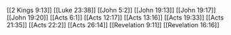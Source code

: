 [[2 Kings 9:13]]
[[Luke 23:38]]
[[John 5:2]]
[[John 19:13]]
[[John 19:17]]
[[John 19:20]]
[[Acts 6:1]]
[[Acts 12:17]]
[[Acts 13:16]]
[[Acts 19:33]]
[[Acts 21:35]]
[[Acts 22:2]]
[[Acts 26:14]]
[[Revelation 9:11]]
[[Revelation 16:16]]

